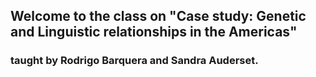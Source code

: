 ## Welcome to the class on "Case study: Genetic and Linguistic relationships in the Americas"
### taught by Rodrigo Barquera and Sandra Auderset.

